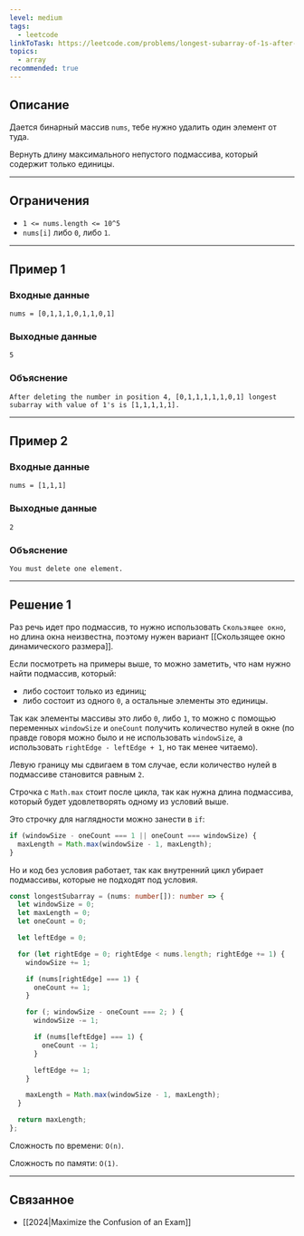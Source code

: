 ```yaml
---
level: medium
tags:
  - leetcode
linkToTask: https://leetcode.com/problems/longest-subarray-of-1s-after-deleting-one-element/description/
topics:
  - array
recommended: true
---
```

## Описание

Дается бинарный массив `nums`, тебе нужно удалить один элемент от туда.

Вернуть длину максимального непустого подмассива, который содержит только единицы.

---
## Ограничения

- `1 <= nums.length <= 10^5`
- `nums[i]` либо `0`, либо `1`.

---
## Пример 1

### Входные данные

```
nums = [0,1,1,1,0,1,1,0,1]
```
### Выходные данные

```
5
```
### Объяснение

```
After deleting the number in position 4, [0,1,1,1,1,1,0,1] longest subarray with value of 1's is [1,1,1,1,1].
```

---
## Пример 2

### Входные данные

```
nums = [1,1,1]
```
### Выходные данные

```
2
```
### Объяснение

```
You must delete one element.
```

---
## Решение 1

Раз речь идет про подмассив, то нужно использовать `Скользящее окно`, но длина окна неизвестна, поэтому нужен вариант [[Скользящее окно динамического размера]].

Если посмотреть на примеры выше, то можно заметить, что нам нужно найти подмассив, который:
- либо состоит только из единиц;
- либо состоит из одного `0`, а остальные элементы это единицы.

Так как элементы массивы это либо `0`, либо `1`, то можно с помощью переменных `windowSize` и `oneCount` получить количество нулей в окне (по правде говоря можно было и не использовать `windowSize`, а использовать `rightEdge - leftEdge + 1`,  но так менее читаемо).

Левую границу мы сдвигаем в том случае, если количество нулей в подмассиве становится равным `2`.

Строчка с `Math.max` стоит после цикла, так как нужна длина подмассива, который будет удовлетворять одному из условий выше.

Это строчку для наглядности можно занести в `if`:

```typescript
if (windowSize - oneCount === 1 || oneCount === windowSize) {
  maxLength = Math.max(windowSize - 1, maxLength);
}
```

Но и код без условия работает, так как внутренний цикл убирает подмассивы, которые не подходят под условия.

```typescript
const longestSubarray = (nums: number[]): number => {
  let windowSize = 0;
  let maxLength = 0;
  let oneCount = 0;

  let leftEdge = 0;

  for (let rightEdge = 0; rightEdge < nums.length; rightEdge += 1) {
    windowSize += 1;

    if (nums[rightEdge] === 1) {
      oneCount += 1;
    }

    for (; windowSize - oneCount === 2; ) {
      windowSize -= 1;

      if (nums[leftEdge] === 1) {
        oneCount -= 1;
      }

      leftEdge += 1;
    }

    maxLength = Math.max(windowSize - 1, maxLength);
  }

  return maxLength;
};
```

Сложность по времени: `O(n)`.

Сложность по памяти: `O(1)`.

---
## Связанное

- [[2024|Maximize the Confusion of an Exam]]